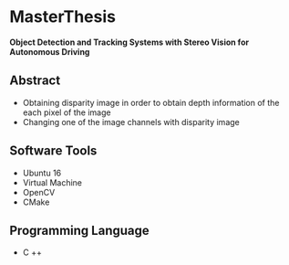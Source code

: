 # MasterThesis
**Object Detection and Tracking Systems with Stereo Vision for Autonomous Driving**


## Abstract
- Obtaining disparity image in order to obtain depth information of the each pixel of the image
- Changing one of the image channels with disparity image

## Software Tools
- Ubuntu 16
- Virtual Machine
- OpenCV
- CMake

## Programming Language
- C ++
